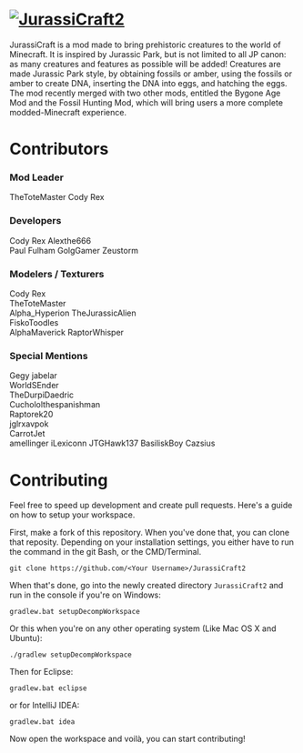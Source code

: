 # [![JurassiCraft2](http://i.imgur.com/3CXpCDv.png)](http://www.minecraftforum.net/forums/mapping-and-modding/minecraft-mods/2320045)
JurassiCraft is a mod made to bring prehistoric creatures to the world of Minecraft. It is inspired by Jurassic Park, but is not limited to all JP canon: as many creatures and features as possible will be added! Creatures are made Jurassic Park style, by obtaining fossils or amber, using the fossils or amber to create DNA, inserting the DNA into eggs, and hatching the eggs. The mod recently merged with two other mods, entitled the Bygone Age Mod and the Fossil Hunting Mod, which will bring users a more complete modded-Minecraft experience.

# Contributors
### Mod Leader
TheToteMaster 
Cody Rex

### Developers
Cody Rex
Alexthe666   
Paul Fulham
GolgGamer
Zeustorm


### Modelers / Texturers
Cody Rex   
TheToteMaster   
Alpha_Hyperion
TheJurassicAlien   
FiskoToodles   
AlphaMaverick
RaptorWhisper   

### Special Mentions
Gegy
jabelar   
WorldSEnder   
TheDurpiDaedric   
Cuchololthespanishman   
Raptorek20   
jglrxavpok   
CarrotJet   
amellinger
iLexiconn
JTGHawk137
BasiliskBoy
Cazsius

# Contributing
Feel free to speed up development and create pull requests. Here's a guide on how to setup your workspace.

First, make a fork of this repository. When you've done that, you can clone that reposity. Depending on your installation settings, you either have to run the command in the git Bash, or the CMD/Terminal.
```
git clone https://github.com/<Your Username>/JurassiCraft2
```

When that's done, go into the newly created directory `JurassiCraft2` and run in the console if you're on Windows:
```
gradlew.bat setupDecompWorkspace
```
Or this when you're on any other operating system (Like Mac OS X and Ubuntu):
```
./gradlew setupDecompWorkspace
```

Then for Eclipse:
```
gradlew.bat eclipse
```

or for IntelliJ IDEA:
```
gradlew.bat idea
```

Now open the workspace and voilà, you can start contributing!
